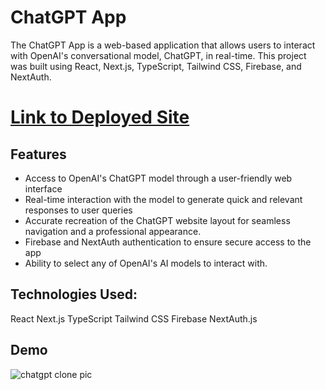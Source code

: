 # ChatGPT App
The ChatGPT App is a web-based application that allows users to interact with OpenAI's conversational model, ChatGPT, in real-time. This project was built using React, Next.js, TypeScript, Tailwind CSS, Firebase, and NextAuth.

# [Link to Deployed Site](https://chatgpt-clone-omarcasey.vercel.app/)

## Features
- Access to OpenAI's ChatGPT model through a user-friendly web interface
- Real-time interaction with the model to generate quick and relevant responses to user queries
- Accurate recreation of the ChatGPT website layout for seamless navigation and a professional appearance.
- Firebase and NextAuth authentication to ensure secure access to the app
- Ability to select any of OpenAI's AI models to interact with.

## Technologies Used:
React
Next.js
TypeScript
Tailwind CSS
Firebase
NextAuth.js

## Demo
![chatgpt clone pic](https://user-images.githubusercontent.com/90979468/220244926-18c46c05-fe67-4801-bf7b-a773f21ef0cd.png)
